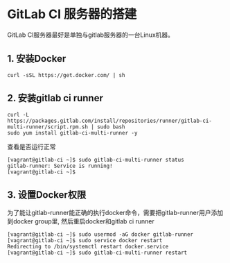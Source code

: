 # GitLab CI 服务器的搭建

GitLab CI服务器最好是单独与gitlab服务器的一台Linux机器。

## 1. 安装Docker


```
curl -sSL https://get.docker.com/ | sh
```


## 2. 安装gitlab ci runner

```
curl -L https://packages.gitlab.com/install/repositories/runner/gitlab-ci-multi-runner/script.rpm.sh | sudo bash
sudo yum install gitlab-ci-multi-runner -y
```

查看是否运行正常

```
[vagrant@gitlab-ci ~]$ sudo gitlab-ci-multi-runner status
gitlab-runner: Service is running!
[vagrant@gitlab-ci ~]$
```

## 3. 设置Docker权限

为了能让gitlab-runner能正确的执行docker命令，需要把gitlab-runner用户添加到docker group里, 然后重启docker和gitlab ci runner

```
[vagrant@gitlab-ci ~]$ sudo usermod -aG docker gitlab-runner
[vagrant@gitlab-ci ~]$ sudo service docker restart
Redirecting to /bin/systemctl restart docker.service
[vagrant@gitlab-ci ~]$ sudo gitlab-ci-multi-runner restart
```

